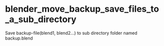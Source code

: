 # blender_move_backup_save_files_to_a_sub_directory
Save backup-file(blend1, blend2...) to sub directory folder named backup.blend
